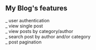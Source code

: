 ## My Blog's features

_ user authentication <br/>
_ view single post <br/>
_ view posts by category/author <br/>
_ search post by author and/or category <br/>
_ post pagination <br/>
